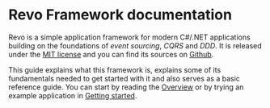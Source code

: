 # Revo Framework documentation

Revo is a simple application framework for modern C\#/.NET applications building on the foundations of _event sourcing_, _CQRS_ and _DDD_. It is released under the [MIT license](https://github.com/revoframework/Revo/blob/develop/LICENSE) and you can find its sources on [Github](https://github.com/revoframework/Revo).

This guide explains what this framework is, explains some of its fundamentals needed to get started with it and also serves as a basic reference guide. You can start by reading the [Overview](general/overview.md) or by trying an example application in [Getting started](general/getting-started.md).

